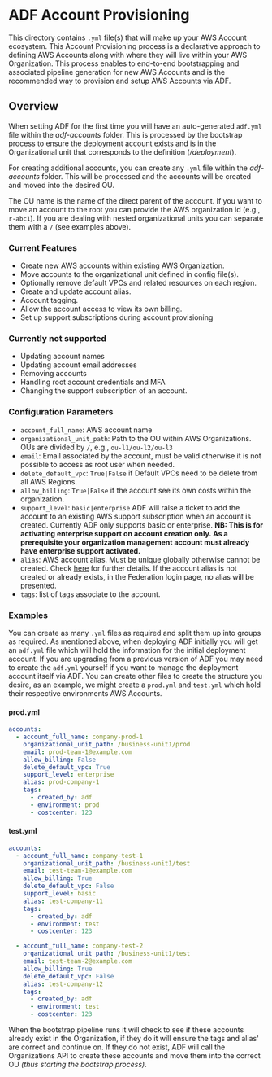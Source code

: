 # ADF Account Provisioning

This directory contains `.yml` file(s) that will make up your AWS Account
ecosystem. This Account Provisioning process is a declarative approach to
defining AWS Accounts along with where they will live within your AWS
Organization. This process enables to end-to-end bootstrapping and associated
pipeline generation for new AWS Accounts and is the recommended way to provision
and setup AWS Accounts via ADF.

## Overview

When setting ADF for the first time you will have an auto-generated `adf.yml`
file within the *adf-accounts* folder. This is processed by the bootstrap
process to ensure the deployment account exists and is in the Organizational
unit that corresponds to the definition (*/deployment*).

For creating additional accounts, you can create any `.yml` file within the
*adf-accounts* folder. This will be processed and the accounts will be created
and moved into the desired OU.

The OU name is the name of the direct parent of the account. If you want to move
an account to the root you can provide the AWS organization id (e.g., `r-abc1`).
If you are dealing with nested organizational units you can separate them with
a `/` (see examples above).

### Current Features

- Create new AWS accounts within existing AWS Organization.
- Move accounts to the organizational unit defined in config file(s).
- Optionally remove default VPCs and related resources on each region.
- Create and update account alias.
- Account tagging.
- Allow the account access to view its own billing.
- Set up support subscriptions during account provisioning

### Currently not supported

- Updating account names
- Updating account email addresses
- Removing accounts
- Handling root account credentials and MFA
- Changing the support subscription of an account.

### Configuration Parameters

- `account_full_name`: AWS account name
- `organizational_unit_path`: Path to the OU within AWS Organizations.
  OUs are divided by `/`, e.g., `ou-l1/ou-l2/ou-l3`
- `email`: Email associated by the account, must be valid otherwise it is not
  possible to access as root user when needed.
- `delete_default_vpc`: `True|False` if Default VPCs need to be delete from all
  AWS Regions.
- `allow_billing`: `True|False` if the account see its own costs within the
  organization.
- `support_level`: `basic|enterprise` ADF will raise a ticket to add the account
  to an existing AWS support subscription when an account is created.
  Currently ADF only supports basic or enterprise.
  **NB: This is for activating enterprise support on account creation only.
  As a prerequisite your organization management account must already have
  enterprise support activated.**
- `alias`: AWS account alias. Must be unique globally otherwise cannot be
  created. Check [here](https://docs.aws.amazon.com/IAM/latest/UserGuide/console_account-alias.html)
  for further details. If the account alias is not created or already exists,
  in the Federation login page, no alias will be presented.
- `tags`: list of tags associate to the account.

### Examples

You can create as many `.yml` files as required and split them up into groups as
required. As mentioned above, when deploying ADF initially you will get an
`adf.yml` file which will hold the information for the initial deployment
account. If you are upgrading from a previous version of ADF you may need to
create the `adf.yml` yourself if you want to manage the deployment account
itself via ADF. You can create other files to create the structure you desire,
as an example, we might create a `prod.yml` and `test.yml` which hold their
respective environments AWS Accounts.

#### prod.yml

```yaml
accounts:
  - account_full_name: company-prod-1
    organizational_unit_path: /business-unit1/prod
    email: prod-team-1@example.com
    allow_billing: False
    delete_default_vpc: True
    support_level: enterprise
    alias: prod-company-1
    tags:
      - created_by: adf
      - environment: prod
      - costcenter: 123
```

#### test.yml

```yaml
accounts:
  - account_full_name: company-test-1
    organizational_unit_path: /business-unit1/test
    email: test-team-1@example.com
    allow_billing: True
    delete_default_vpc: False
    support_level: basic
    alias: test-company-11
    tags:
      - created_by: adf
      - environment: test
      - costcenter: 123

  - account_full_name: company-test-2
    organizational_unit_path: /business-unit1/test
    email: test-team-2@example.com
    allow_billing: True
    delete_default_vpc: False
    alias: test-company-12
    tags:
      - created_by: adf
      - environment: test
      - costcenter: 123
```

When the bootstrap pipeline runs it will check to see if these accounts
already exist in the Organization, if they do it will ensure the tags and
alias' are correct and continue on. If they do not exist, ADF will call the
Organizations API to create these accounts and move them into the correct OU
*(thus starting the bootstrap process)*.
